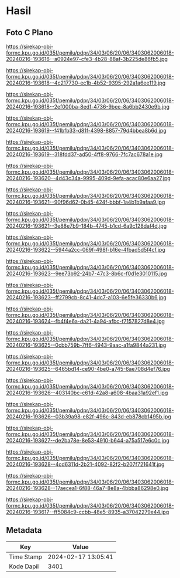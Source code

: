 # Hasil

## Foto C Plano

https://sirekap-obj-formc.kpu.go.id/035f/pemilu/pdpr/34/03/06/20/06/3403062006018-20240216-193616--a0924e97-cfe3-4b28-88af-3b225de86fb5.jpg

https://sirekap-obj-formc.kpu.go.id/035f/pemilu/pdpr/34/03/06/20/06/3403062006018-20240216-193618--4c217730-ec1b-4b52-9395-292a1a6ee119.jpg

https://sirekap-obj-formc.kpu.go.id/035f/pemilu/pdpr/34/03/06/20/06/3403062006018-20240216-193618--2ef000ba-8edf-4736-9bee-8a6bb2430e9b.jpg

https://sirekap-obj-formc.kpu.go.id/035f/pemilu/pdpr/34/03/06/20/06/3403062006018-20240216-193619--f41bfb33-d81f-4398-8857-79d4bbea8b6d.jpg

https://sirekap-obj-formc.kpu.go.id/035f/pemilu/pdpr/34/03/06/20/06/3403062006018-20240216-193619--318fdd37-ad50-4ff8-9766-7fc7ac678a1e.jpg

https://sirekap-obj-formc.kpu.go.id/035f/pemilu/pdpr/34/03/06/20/06/3403062006018-20240216-193620--4d43c34a-9995-409d-9efa-acac80e6aa27.jpg

https://sirekap-obj-formc.kpu.go.id/035f/pemilu/pdpr/34/03/06/20/06/3403062006018-20240216-193621--90f96d62-0b45-424f-bbbf-1a4b1b9afaa9.jpg

https://sirekap-obj-formc.kpu.go.id/035f/pemilu/pdpr/34/03/06/20/06/3403062006018-20240216-193621--3e88e7b9-184b-4745-b1cd-6a9c128daf4d.jpg

https://sirekap-obj-formc.kpu.go.id/035f/pemilu/pdpr/34/03/06/20/06/3403062006018-20240216-193622--5944a2cc-069f-498f-b16e-4fbad5d5f4cf.jpg

https://sirekap-obj-formc.kpu.go.id/035f/pemilu/pdpr/34/03/06/20/06/3403062006018-20240216-193623--9ee73b92-24b7-47c3-8b6c-f0d1e3010115.jpg

https://sirekap-obj-formc.kpu.go.id/035f/pemilu/pdpr/34/03/06/20/06/3403062006018-20240216-193623--ff2799cb-8c41-4dc7-a103-6e5fe36330b6.jpg

https://sirekap-obj-formc.kpu.go.id/035f/pemilu/pdpr/34/03/06/20/06/3403062006018-20240216-193624--fb4f4e6a-da21-4a94-afbc-f7157827d8e4.jpg

https://sirekap-obj-formc.kpu.go.id/035f/pemilu/pdpr/34/03/06/20/06/3403062006018-20240216-193625--0cbb759b-7ff6-4943-9aac-a1fa9844a231.jpg

https://sirekap-obj-formc.kpu.go.id/035f/pemilu/pdpr/34/03/06/20/06/3403062006018-20240216-193625--6465bd14-ce90-4be0-a745-6ae708d4ef76.jpg

https://sirekap-obj-formc.kpu.go.id/035f/pemilu/pdpr/34/03/06/20/06/3403062006018-20240216-193626--403140bc-c61d-42a8-a608-4baa31a92ef1.jpg

https://sirekap-obj-formc.kpu.go.id/035f/pemilu/pdpr/34/03/06/20/06/3403062006018-20240216-193626--03b39a98-e82f-496c-843d-eb878cb1495b.jpg

https://sirekap-obj-formc.kpu.go.id/035f/pemilu/pdpr/34/03/06/20/06/3403062006018-20240216-193627--de2ba78e-8e53-4910-b644-a75a517e6c0c.jpg

https://sirekap-obj-formc.kpu.go.id/035f/pemilu/pdpr/34/03/06/20/06/3403062006018-20240216-193628--4cd6311d-2b21-4092-82f2-b207f721641f.jpg

https://sirekap-obj-formc.kpu.go.id/035f/pemilu/pdpr/34/03/06/20/06/3403062006018-20240216-193628--17aecea1-6f88-46a7-8e8a-4bbba86298e0.jpg

https://sirekap-obj-formc.kpu.go.id/035f/pemilu/pdpr/34/03/06/20/06/3403062006018-20240216-193617--ff5084c9-ccbb-48e5-8935-a37042279e44.jpg


## Metadata

| Key        | Value               |
| ---------- | ------------------- |
| Time Stamp | 2024-02-17 13:05:41 |
| Kode Dapil | 3401                |



